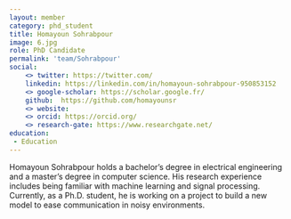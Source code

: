 ```yaml
---
layout: member
category: phd_student
title: Homayoun Sohrabpour
image: 6.jpg
role: PhD Candidate
permalink: 'team/Sohrabpour'
social:
    <> twitter: https://twitter.com/
    linkedin: https://linkedin.com/in/homayoun-sohrabpour-950853152
    <> google-scholar: https://scholar.google.fr/
    github:  https://github.com/homayounsr
    <> website:
    <> orcid: https://orcid.org/
    <> research-gate: https://www.researchgate.net/
education:
 - Education
---
```


Homayoun Sohrabpour holds a bachelor’s degree in electrical engineering and a master’s degree in computer science. His research experience includes being familiar with machine learning and signal processing. Currently, as a Ph.D. student, he is working on a project to build a new model to ease communication in noisy environments.
